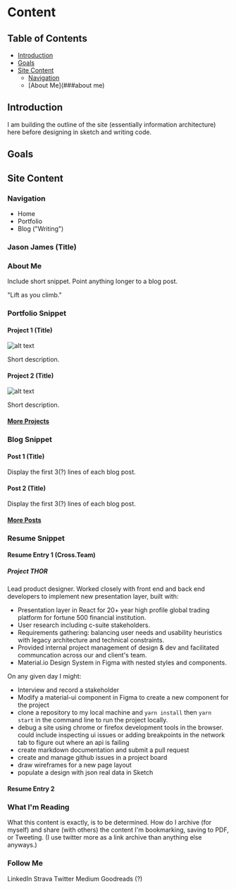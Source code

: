 # Content

## Table of Contents
- [Introduction](##introduction)
- [Goals](##goals)
- [Site Content](##site-content)
  - [Navigation](###navigation)
  - [About Me](###about me) 

## Introduction

I am building the outline of the site (essentially information architecture) here before designing in sketch and writing code.

## Goals

## Site Content

### Navigation

- Home
- Portfolio
- Blog ("Writing")

### Jason James (Title)

### About Me

Include short snippet.  Point anything longer to a blog post.

"Lift as you climb."

### Portfolio Snippet

#### Project 1 (Title)

![alt text](url)

Short description.

#### Project 2 (Title)

![alt text](url)

Short description.

#### [More Projects](link-tbd)

### Blog Snippet

#### Post 1 (Title)

Display the first 3(?) lines of each blog post.

#### Post 2 (Title)

Display the first 3(?) lines of each blog post.

#### [More Posts](link-tbd)

### Resume Snippet

#### Resume Entry 1 (Cross.Team)

##### Project THOR

Lead product designer. Worked closely with front end and back end developers to implement new presentation layer, built with:

- Presentation layer in React for 20+ year high profile global trading platform for fortune 500 financial institution.
- User research including c-suite stakeholders. 
- Requirements gathering: balancing user needs and usability heuristics with legacy architecture and technical constraints.
- Provided internal project management of design & dev and facilitated communcation across our and client's team.
- Material.io Design System in Figma with nested styles and components.

On any given day I might:

- Interview and record a stakeholder
- Modify a material-ui component in Figma to create a new component for the project
- clone a repository to my local machine and `yarn install` then `yarn start` in the command line to run the project locally.
- debug a site using chrome or firefox development tools in the browser.  could include inspecting ui issues or adding breakpoints in the network tab to figure out where an api is failing
- create markdown documentation and submit a pull request
- create and manage github issues in a project board 
- draw wireframes for a new page layout
- populate a design with json real data in Sketch

#### Resume Entry 2

### What I'm Reading

What this content is exactly, is to be determined.  How do I archive (for myself) and share (with others) the content I'm bookmarking, saving to PDF, or Tweeting.  (I use twitter more as a link archive than anything else anyways.)

### Follow Me

LinkedIn
Strava
Twitter
Medium
Goodreads (?)
